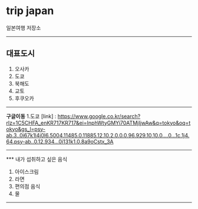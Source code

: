 # trip japan 
 일본여행 저장소

***

## 대표도시
1. 오사카
2. 도쿄
3. 북해도
4. 교토
5. 후쿠오카

***
__구글이동__
1.도쿄
[link] : https://www.google.co.kr/search?rlz=1C5CHFA_enKR717KR717&ei=InphWtyGMYi70ATMjIjwAw&q=tokyo&oq=tokyo&gs_l=psy-ab.3..0i67k1l4j0l6.5004.11485.0.11885.12.10.2.0.0.0.96.929.10.10.0....0...1c.1j4.64.psy-ab..0.12.934...0i131k1.0.8a9oCstx_3A
***

*** 내가 섭취하고 싶은 음식
1. 아이스크림
2. 라면
3. 편의점 음식
4. 물
***
